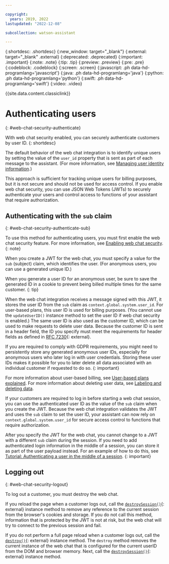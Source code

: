 ```yaml
---

copyright:
  years: 2019, 2022
lastupdated: "2022-12-08"

subcollection: watson-assistant

---
```


{:shortdesc: .shortdesc}
{:new_window: target="_blank"}
{:external: target="_blank" .external}
{:deprecated: .deprecated}
{:important: .important}
{:note: .note}
{:tip: .tip}
{:preview: .preview}
{:pre: .pre}
{:codeblock: .codeblock}
{:screen: .screen}
{:javascript: .ph data-hd-programlang='javascript'}
{:java: .ph data-hd-programlang='java'}
{:python: .ph data-hd-programlang='python'}
{:swift: .ph data-hd-programlang='swift'}
{:video: .video}

{{site.data.content.classiclink}}

# Authenticating users
{: #web-chat-security-authenticate}

With web chat security enabled, you can securely authenticate customers by user ID.
{: shortdesc}

The default behavior of the web chat integration is to identify unique users by setting the value of the `user_id` property that is sent as part of each message to the assistant. (For more information, see [Managing user identity information](/docs/watson-assistant?topic=watson-assistant-web-chat-develop-userid).)

This approach is sufficient for tracking unique users for billing purposes, but it is not secure and should not be used for access control. If you enable web chat security, you can use JSON Web Tokens (JWTs) to securely authenticate your users and control access to functions of your assistant that require authorization.

## Authenticating with the `sub` claim
{: #web-chat-security-authenticate-sub}

To use this method for authenticating users, you must first enable the web chat security feature. For more information, see [Enabling web chat security](/docs/watson-assistant?topic=watson-assistant-web-chat-security-enable).
{: note}

When you create a JWT for the web chat, you must specify a value for the `sub` (subject) claim, which identifies the user. (For anonymous users, you can use a generated unique ID.)

When you generate a user ID for an anonymous user, be sure to save the generated ID in a cookie to prevent being billed multiple times for the same customer.
{: tip}

When the web chat integration receives a message signed with this JWT, it stores the user ID from the `sub` claim as `context.global.system.user_id`. For user-based plans, this user ID is used for billing purposes. (You cannot use the `updateUserID()` instance method to set the user ID if web chat security is enabled.) The same user ID is also used as the customer ID, which can be used to make requests to delete user data. Because the customer ID is sent in a header field, the ID you specify must meet the requirements for header fields as defined in [RFC 7230](https://tools.ietf.org/html/rfc7230#section-3.2){: external}.

If you are required to comply with GDPR requirements, you might need to persistently store any generated anonymous user IDs, especially for anonymous users who later log in with user credentials. Storing these user IDs makes it possible for you to later delete all data associated with an individual customer if requested to do so.
{: important}

For more information about user-based billing, see [User-based plans explained](/docs/watson-assistant?topic=watson-assistant-admin-managing-plan#admin-managing-plan-user-based). For more information about deleting user data, see [Labeling and deleting data](/docs/watson-assistant?topic=watson-assistant-admin-securing#securing-gdpr-wa).

If your customers are required to log in before starting a web chat session, you can use the authenticated user ID as the value of the `sub` claim when you create the JWT. Because the web chat integration validates the JWT and uses the `sub` claim to set the user ID, your assistant can now rely on `context.global.system.user_id` for secure access control to functions that require authorization.

After you specify the JWT for the web chat, you cannot change to a JWT with a different `sub` claim during the session. If you need to add authenticated login information in the middle of a session, you can store it as part of the user payload instead. For an example of how to do this, see [Tutorial: Authenticating a user in the middle of a session](/docs/watson-assistant?topic=watson-assistant-web-chat-develop-security).
{: important}

## Logging out
{: #web-chat-security-logout}

To log out a customer, you must destroy the web chat.

If you reload the page when a customer logs out, call the [`destroySession()`](https://web-chat.global.assistant.watson.cloud.ibm.com/docs.html?to=api-instance-methods#destroySession){: external} instance method to remove any reference to the current session from the browser's cookies and storage. If you do not call this method, information that is protected by the JWT is not at risk, but the web chat will try to connect to the previous session and fail.

If you do not perform a full page reload when a customer logs out, call the [`destroy()`](https://web-chat.global.assistant.watson.cloud.ibm.com/docs.html?to=api-instance-methods#destroy){: external} instance method. The `destroy` method removes the current instance of the web chat that is configured for the current userID from the DOM and browser memory. Next, call the [`destroySession()`](https://web-chat.global.assistant.watson.cloud.ibm.com/docs.html?to=api-instance-methods#destroySession){: external} instance method.

